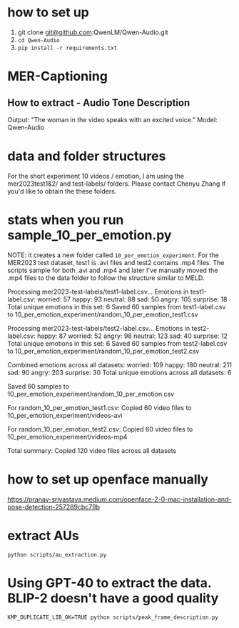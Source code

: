 # how to set up

1. git clone git@github.com:QwenLM/Qwen-Audio.git
2. `cd Qwen-Audio`
3. `pip install -r requirements.txt`

# MER-Captioning

## How to extract - Audio Tone Description

Output: "The woman in the video speaks with an excited voice."
Model: Qwen-Audio

# data and folder structures

For the short experiment 10 videos / emotion, I am using the mer2023test1&2/ and test-labels/ folders. Please contact Chenyu Zhang if you'd like to obtain the these folders.

# stats when you run sample_10_per_emotion.py

NOTE: it creates a new folder called `10_per_emotion_experiment`.
For the MER2023 test dataset, test1 is .avi files and test2 contains .mp4 files.
The scripts sample for both .avi and .mp4 and later I've manually moved the .mp4 files to the data folder to follow the structure similar to MELD.

Processing mer2023-test-labels/test1-label.csv...
Emotions in test1-label.csv:
worried: 57
happy: 93
neutral: 88
sad: 50
angry: 105
surprise: 18
Total unique emotions in this set: 6
Saved 60 samples from test1-label.csv to 10_per_emotion_experiment/random_10_per_emotion_test1.csv

Processing mer2023-test-labels/test2-label.csv...
Emotions in test2-label.csv:
happy: 87
worried: 52
angry: 98
neutral: 123
sad: 40
surprise: 12
Total unique emotions in this set: 6
Saved 60 samples from test2-label.csv to 10_per_emotion_experiment/random_10_per_emotion_test2.csv

Combined emotions across all datasets:
worried: 109
happy: 180
neutral: 211
sad: 90
angry: 203
surprise: 30
Total unique emotions across all datasets: 6

Saved 60 samples to 10_per_emotion_experiment/random_10_per_emotion.csv

For random_10_per_emotion_test1.csv:
Copied 60 video files to 10_per_emotion_experiment/videos-avi

For random_10_per_emotion_test2.csv:
Copied 60 video files to 10_per_emotion_experiment/videos-mp4

Total summary:
Copied 120 video files across all datasets

# how to set up openface manually

https://pranav-srivastava.medium.com/openface-2-0-mac-installation-and-pose-detection-257289cbc79b

# extract AUs

`python scripts/au_extraction.py`

# Using GPT-40 to extract the data. BLIP-2 doesn't have a good quality

`KMP_DUPLICATE_LIB_OK=TRUE python scripts/peak_frame_description.py`

